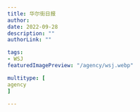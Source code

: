 ```yaml
---
title: 华尔街日报
author: 
date: 2022-09-28
description: ""
authorLink: ""

tags:
- WSJ
featuredImagePreview: "/agency/wsj.webp"

multitype: [
agency
]

---
```


